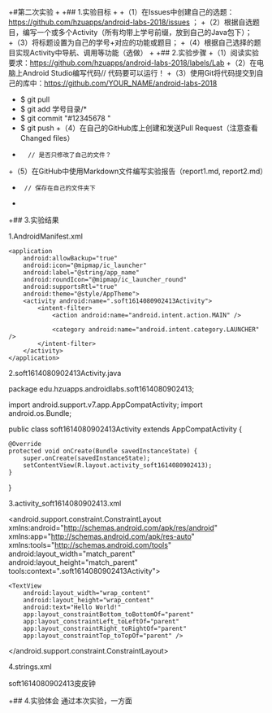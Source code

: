 +#第二次实验
 +
 +## 1.实验目标
 +
 +（1）在Issues中创建自己的选题：https://github.com/hzuapps/android-labs-2018/issues ；
 +（2）根据自选题目，编写一个或多个Activity（所有均带上学号前缀，放到自己的Java包下）；
 +（3）将标题设置为自己的学号+对应的功能或题目；
 +（4）根据自己选择的题目实现Activity中导航、调用等功能（选做）
 +
 +## 2.实验步骤
 +（1）阅读实验要求：https://github.com/hzuapps/android-labs-2018/labels/Lab
 +（2）在电脑上Android Studio编写代码// 代码要可以运行！
 +（3）使用Git将代码提交到自己的库中：https://github.com/YOUR_NAME/android-labs-2018
 +   $ git pull
 +   $ git add 学号目录/* 
 +   $ git commit "#12345678 "
 +   $ git push
 +（4）在自己的GitHub库上创建和发送Pull Request（注意查看Changed files）
 +       // 是否只修改了自己的文件？
 +（5）在GitHub中使用Markdown文件编写实验报告（report1.md, report2.md）
 +      // 保存在自己的文件夹下
 +
 +## 3.实验结果
 
 1.AndroidManifest.xml
 
 <?xml version="1.0" encoding="utf-8"?>
<manifest xmlns:android="http://schemas.android.com/apk/res/android"
    package="edu.hzuapps.androidlabs.soft1614080902413">

    <application
        android:allowBackup="true"
        android:icon="@mipmap/ic_launcher"
        android:label="@string/app_name"
        android:roundIcon="@mipmap/ic_launcher_round"
        android:supportsRtl="true"
        android:theme="@style/AppTheme">
        <activity android:name=".soft1614080902413Activity">
            <intent-filter>
                <action android:name="android.intent.action.MAIN" />

                <category android:name="android.intent.category.LAUNCHER" />
            </intent-filter>
        </activity>
    </application>

</manifest>
 
 2.soft1614080902413Activity.java
 
 package edu.hzuapps.androidlabs.soft1614080902413;

import android.support.v7.app.AppCompatActivity;
import android.os.Bundle;

public class soft1614080902413Activity extends AppCompatActivity {

    @Override
    protected void onCreate(Bundle savedInstanceState) {
        super.onCreate(savedInstanceState);
        setContentView(R.layout.activity_soft1614080902413);
    }
}

3.activity_soft1614080902413.xml

<?xml version="1.0" encoding="utf-8"?>
<android.support.constraint.ConstraintLayout xmlns:android="http://schemas.android.com/apk/res/android"
    xmlns:app="http://schemas.android.com/apk/res-auto"
    xmlns:tools="http://schemas.android.com/tools"
    android:layout_width="match_parent"
    android:layout_height="match_parent"
    tools:context=".soft1614080902413Activity">

    <TextView
        android:layout_width="wrap_content"
        android:layout_height="wrap_content"
        android:text="Hello World!"
        app:layout_constraintBottom_toBottomOf="parent"
        app:layout_constraintLeft_toLeftOf="parent"
        app:layout_constraintRight_toRightOf="parent"
        app:layout_constraintTop_toTopOf="parent" />

</android.support.constraint.ConstraintLayout>

4.strings.xml

<resources>
    <string name="app_name">soft1614080902413皮皮钟</string>
</resources>

+## 4.实验体会
通过本次实验，一方面
